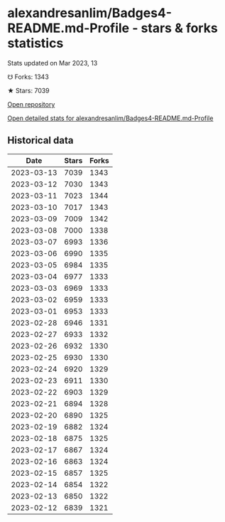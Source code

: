 # alexandresanlim/Badges4-README.md-Profile - stars & forks statistics

Stats updated on Mar 2023, 13

☋ Forks: 1343

★ Stars: 7039

[Open repository](https://github.com/alexandresanlim/Badges4-README.md-Profile)

[Open detailed stats for alexandresanlim/Badges4-README.md-Profile](https://reviewgithub.com/rep/alexandresanlim/Badges4-README.md-Profile)

## Historical data
| Date | Stars | Forks |
|------|-------|-------|
| 2023-03-13 | 7039 | 1343 | 
| 2023-03-12 | 7030 | 1343 | 
| 2023-03-11 | 7023 | 1344 | 
| 2023-03-10 | 7017 | 1343 | 
| 2023-03-09 | 7009 | 1342 | 
| 2023-03-08 | 7000 | 1338 | 
| 2023-03-07 | 6993 | 1336 | 
| 2023-03-06 | 6990 | 1335 | 
| 2023-03-05 | 6984 | 1335 | 
| 2023-03-04 | 6977 | 1333 | 
| 2023-03-03 | 6969 | 1333 | 
| 2023-03-02 | 6959 | 1333 | 
| 2023-03-01 | 6953 | 1333 | 
| 2023-02-28 | 6946 | 1331 | 
| 2023-02-27 | 6933 | 1332 | 
| 2023-02-26 | 6932 | 1330 | 
| 2023-02-25 | 6930 | 1330 | 
| 2023-02-24 | 6920 | 1329 | 
| 2023-02-23 | 6911 | 1330 | 
| 2023-02-22 | 6903 | 1329 | 
| 2023-02-21 | 6894 | 1328 | 
| 2023-02-20 | 6890 | 1325 | 
| 2023-02-19 | 6882 | 1324 | 
| 2023-02-18 | 6875 | 1325 | 
| 2023-02-17 | 6867 | 1324 | 
| 2023-02-16 | 6863 | 1324 | 
| 2023-02-15 | 6857 | 1325 | 
| 2023-02-14 | 6854 | 1322 | 
| 2023-02-13 | 6850 | 1322 | 
| 2023-02-12 | 6839 | 1321 | 

